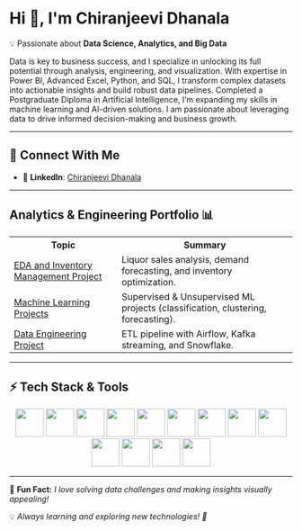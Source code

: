 # **Hi 👋, I'm Chiranjeevi Dhanala**  

💡 Passionate about **Data Science, Analytics, and Big Data**  

Data is key to business success, and I specialize in unlocking its full potential through analysis, engineering, and visualization. With expertise in Power BI, Advanced Excel, Python, and SQL, I transform complex datasets into actionable insights and build robust data pipelines. Completed a Postgraduate Diploma in Artificial Intelligence, I’m expanding my skills in machine learning and AI-driven solutions. I am passionate about leveraging data to drive informed decision-making and business growth.

---

## **🌟 Connect With Me**
- 🔗 **LinkedIn**: [Chiranjeevi Dhanala](https://www.linkedin.com/in/chiranjeevidhanala/)

---

</head>
<body>
    <!-- ✅ Added ID for Back to Top to work -->
    <h2 id="top">Analytics & Engineering Portfolio 📊</h2>
    <table>
        <tr>
            <th>Topic</th>
            <th>Summary</th>
        </tr>
        <tr>
            <td><a href="https://github.com/Chirudc/EDA_and_Inventory_Management" target="_blank">EDA and Inventory Management Project</a></td>
            <td>Liquor sales analysis, demand forecasting, and inventory optimization.</td>
        </tr>
        <tr>
            <td><a href="https://github.com/Chirudc/Machine_Learning" target="_blank">Machine Learning Projects</a></td>
            <td>Supervised & Unsupervised ML projects (classification, clustering, forecasting).</td>
        </tr>
        <tr>
            <td><a href="https://github.com/Chirudc/Data_Engineering" target="_blank">Data Engineering Project</a></td>
            <td>ETL pipeline with Airflow, Kafka streaming, and Snowflake.</td>
        <tr>
        </tr>
    </table>
    
</body>
</html>

---

## **⚡ Tech Stack & Tools**  
<p align="center">
  <img src="https://cdn.jsdelivr.net/gh/devicons/devicon/icons/python/python-original.svg" width="50" height="50"/>
  <img src="https://cdn.jsdelivr.net/gh/devicons/devicon/icons/numpy/numpy-original.svg" width="50" height="50"/>
  <img src="https://cdn.jsdelivr.net/gh/devicons/devicon/icons/scikitlearn/scikitlearn-original.svg" width="50" height="50"/>
  <img src="https://cdn.jsdelivr.net/gh/devicons/devicon/icons/vscode/vscode-original.svg" width="50" height="50"/>
  <img src="https://cdn.worldvectorlogo.com/logos/power-bi-1.svg" width="50" height="50"/>
  <img src="https://cdn.jsdelivr.net/gh/devicons/devicon/icons/mysql/mysql-original.svg" width="50" height="50"/>
  <img src="https://cdn.jsdelivr.net/gh/devicons/devicon/icons/microsoftsqlserver/microsoftsqlserver-plain.svg" width="50" height="50"/>
  <img src="https://cdn.jsdelivr.net/gh/devicons/devicon/icons/apachekafka/apachekafka-original.svg" width="50" height="50"/>
  <img src="https://cdn.jsdelivr.net/gh/devicons/devicon/icons/azure/azure-original.svg" width="50" height="50"/>
  <img src="https://cdn.jsdelivr.net/gh/devicons/devicon/icons/googlecloud/googlecloud-original.svg" width="50" height="50"/>
  <img src="https://cdn.jsdelivr.net/gh/devicons/devicon/icons/tensorflow/tensorflow-original.svg" width="50" height="50"/>
  <img src="https://cdn.jsdelivr.net/gh/devicons/devicon/icons/pytorch/pytorch-original.svg" width="50" height="50"/>
  <img src="https://cdn.jsdelivr.net/gh/devicons/devicon/icons/linux/linux-original.svg" width="50" height="50"/>
</p>

---

🎯 **Fun Fact:** *I love solving data challenges and making insights visually appealing!*  

💡 *Always learning and exploring new technologies! 🚀*

